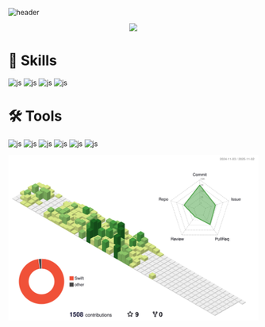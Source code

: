 ![header](https://capsule-render.vercel.app/api?type=wave&color=auto&height=300&section=header&text=Welcome%20Github&fontSize=70)
<p align="center">
  <a href="https://hits.seeyoufarm.com"><img src="https://hits.seeyoufarm.com/api/count/incr/badge.svg?url=https%3A%2F%2Fgithub.com%2Fhyeinisfree&count_bg=%2341B883&title_bg=%23CDC2C2&icon=github.svg&icon_color=%23E7E7E7&title=hits&edge_flat=false"/></a>
</p>


# 🚀 Skills

![js](https://img.shields.io/badge/Python-14354C?style=for-the-badge&logo=python&logoColor=white) ![js](https://img.shields.io/badge/C-00599C?style=for-the-badge&logo=c&logoColor=white) ![js](https://img.shields.io/badge/Swift-FA7343?style=for-the-badge&logo=swift&logoColor=white) ![js](https://img.shields.io/badge/ReactiveX-B7178C?style=for-the-badge&logo=ReactiveX&logoColor=white)

# 🛠️ Tools

![js](https://img.shields.io/badge/Xcode-007ACC?style=for-the-badge&logo=Xcode&logoColor=white) ![js](https://img.shields.io/badge/Figma-F24E1E?style=for-the-badge&logo=figma&logoColor=white) ![js](https://img.shields.io/badge/GitHub-100000?style=for-the-badge&logo=github&logoColor=white) ![js](https://img.shields.io/badge/Notion-000000?style=for-the-badge&logo=notion&logoColor=white) ![js](https://img.shields.io/badge/Discord-7289DA?style=for-the-badge&logo=discord&logoColor=white) ![js](https://img.shields.io/badge/GIT-E44C30?style=for-the-badge&logo=git&logoColor=white)


![](./profile-3d-contrib/profile-green-animate.svg)
